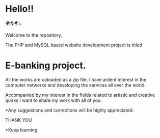 # Hello!!
🌍🌎🌏⤵️


Welcome to the repository,

The PHP and MySQL based website development project
is titled
# E-banking project.
All the works are uploaded as a zip file.
I  have ardent interest in the computer networks and developing the services all over the world.

Accompanied by my interest in the fields related to artistic and creative quirks I want to share my work with all of you.

*Any suggestions and corrections will be highly appreciated.

THANK YOU

*Keep learning. 
